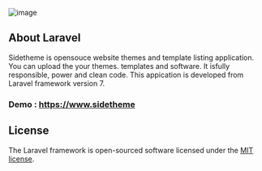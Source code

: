 ![image](screenshot.png")
## About Laravel
Sidetheme is opensouce website themes and template listing application. You can upload the your themes. templates and software. It isfully responsible, power and clean code. This appication is developed from Laravel framework version 7.
### Demo : https://www.sidetheme
## License

The Laravel framework is open-sourced software licensed under the [MIT license](https://opensource.org/licenses/MIT).
